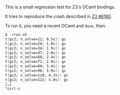 
This is a small regression test for Z3's OCaml bindings.

It tries to reproduce the crash described in [Z3 #6160](https://github.com/Z3Prover/z3/issues/6160).

To run it, you need a recent OCaml and `dune`, then:

```sh
$ ./run.sh
t[gc2; n_solve=12; 0.5s]: gc      
t[gc2; n_solve=24; 1.0s]: gc
t[gc2; n_solve=34; 1.5s]: gc
t[gc2; n_solve=47; 2.0s]: gc
t[gc2; n_solve=60; 2.4s]: gc
t[gc2; n_solve=71; 2.9s]: gc
t[gc2; n_solve=84; 3.4s]: gc
t[gc2; n_solve=96; 3.9s]: gc
t[gc2; n_solve=110; 4.3s]: gc
t[gc2; n_solve=122; 5.0s]: gc
[…]
^ctrl-c
```

